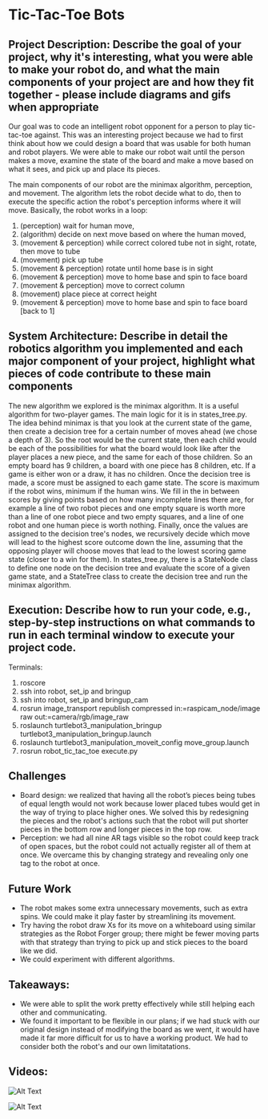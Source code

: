 # Tic-Tac-Toe Bots

## Project Description: Describe the goal of your project, why it's interesting, what you were able to make your robot do, and what the main components of your project are and how they fit together - please include diagrams and gifs when appropriate

Our goal was to code an intelligent robot opponent for a person to play tic-tac-toe against. This was an interesting project because we had to first think about how we could design a board that was usable for both human and robot players. We were able to make our robot wait until the person makes a move, examine the state of the board and make a move based on what it sees, and pick up and place its pieces.

The main components of our robot are the minimax algorithm, perception, and movement. The algorithm lets the robot decide what to do, then to execute the specific action the robot's perception informs where it will move. Basically, the robot works in a loop:
1. (perception) wait for human move,
2. (algorithm) decide on next move based on where the human moved,
3. (movement & perception) while correct colored tube not in sight, rotate, then move to tube
4. (movement) pick up tube
5. (movement & perception) rotate until home base is in sight
6. (movement & perception) move to home base and spin to face board
7. (movement & perception) move to correct column
8. (movement) place piece at correct height
9. (movement & perception) move to home base and spin to face board
[back to 1]

## System Architecture: Describe in detail the robotics algorithm you implemented and each major component of your project, highlight what pieces of code contribute to these main components

The new algorithm we explored is the minimax algorithm. It is a useful algorithm for two-player games. The main logic for it is in states_tree.py. The idea behind minimax is that you look at the current state of the game, then create a decision tree for a certain number of moves ahead (we chose a depth of 3). So the root would be the current state, then each child would be each of the possibilities for what the board would look like after the player places a new piece, and the same for each of those children. So an empty board has 9 children, a board with one piece has 8 children, etc. If a game is either won or a draw, it has no children. Once the decision tree is made, a score must be assigned to each game state. The score is maximum if the robot wins, minimum if the human wins. We fill in the in between scores by giving points based on how many incomplete lines there are, for example a line of two robot pieces and one empty square is worth more than a line of one robot piece and two empty squares, and a line of one robot and one human piece is worth nothing. Finally, once the values are assigned to the decision tree's nodes, we recursively decide which move will lead to the highest score outcome down the line, assuming that the opposing player will choose moves that lead to the lowest scoring game state (closer to a win for them). In states_tree.py, there is a StateNode class to define one node on the decision tree and evaluate the score of a given game state, and a StateTree class to create the decision tree and run the minimax algorithm.

## Execution: Describe how to run your code, e.g., step-by-step instructions on what commands to run in each terminal window to execute your project code.

Terminals:
1. roscore
2. ssh into robot, set_ip and bringup
3. ssh into robot, set_ip and bringup_cam
4. rosrun image_transport republish compressed in:=raspicam_node/image raw out:=camera/rgb/image_raw
5. roslaunch turtlebot3_manipulation_bringup turtlebot3_manipulation_bringup.launch
6. roslaunch turtlebot3_manipulation_moveit_config move_group.launch
7. rosrun robot_tic_tac_toe execute.py

## Challenges

- Board design: we realized that having all the robot’s pieces being tubes of equal length would not work because lower placed tubes would get in the way of trying to place higher ones. We solved this by redesigning the pieces and the robot's  actions such that the robot will put shorter pieces in the bottom row and longer pieces in the top row.
- Perception: we had all nine AR tags visible so the robot could keep track of open spaces, but the robot could not actually register all of them at once. We overcame this by changing strategy and revealing  only one tag to the robot at once.


## Future Work

- The robot makes some extra unnecessary movements, such as extra spins. We could make it play faster by streamlining its movement.
- Try having the robot draw Xs for its move on a whiteboard using similar strategies as the Robot Forger group; there might be fewer moving parts with that strategy than trying to pick up and stick pieces to the board like we did.
- We could experiment with different algorithms.

## Takeaways:

- We were able to split the work pretty effectively while still helping each other and communicating.
- We found it important to be flexible in our plans; if we had stuck with our original design instead of modifying the board as we went, it would have made it far more difficult for us to have a working product. We had to consider both the robot's and our own limitatations.


## Videos:

![Alt Text](https://github.com/zk794/robot_tic_tac_toe/blob/master/tic1.gif)

![Alt Text](https://github.com/zk794/robot_tic_tac_toe/blob/master/tic2.gif)
